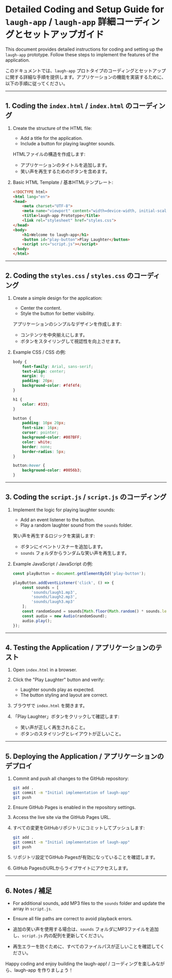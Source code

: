 # Detailed Coding and Setup Guide for `laugh-app` / `laugh-app` 詳細コーディングとセットアップガイド

This document provides detailed instructions for coding and setting up the `laugh-app` prototype. Follow these steps to implement the features of the application.

このドキュメントでは、`laugh-app` プロトタイプのコーディングとセットアップに関する詳細な手順を提供します。アプリケーションの機能を実装するために、以下の手順に従ってください。

---

## **1. Coding the `index.html` / `index.html` のコーディング**
1. Create the structure of the HTML file:
   - Add a title for the application.
   - Include a button for playing laughter sounds.

   HTMLファイルの構造を作成します:
   - アプリケーションのタイトルを追加します。
   - 笑い声を再生するためのボタンを含めます。

2. Basic HTML Template / 基本HTMLテンプレート:
   ```html
   <!DOCTYPE html>
   <html lang="en">
   <head>
       <meta charset="UTF-8">
       <meta name="viewport" content="width=device-width, initial-scale=1.0">
       <title>laugh-app Prototype</title>
       <link rel="stylesheet" href="styles.css">
   </head>
   <body>
       <h1>Welcome to laugh-app</h1>
       <button id="play-button">Play Laughter</button>
       <script src="script.js"></script>
   </body>
   </html>
   ```

---

## **2. Coding the `styles.css` / `styles.css` のコーディング**
1. Create a simple design for the application:
   - Center the content.
   - Style the button for better visibility.

   アプリケーションのシンプルなデザインを作成します:
   - コンテンツを中央揃えにします。
   - ボタンをスタイリングして視認性を向上させます。

2. Example CSS / CSS の例:
   ```css
   body {
       font-family: Arial, sans-serif;
       text-align: center;
       margin: 0;
       padding: 20px;
       background-color: #f4f4f4;
   }

   h1 {
       color: #333;
   }

   button {
       padding: 10px 20px;
       font-size: 16px;
       cursor: pointer;
       background-color: #007BFF;
       color: white;
       border: none;
       border-radius: 5px;
   }

   button:hover {
       background-color: #0056b3;
   }
   ```

---

## **3. Coding the `script.js` / `script.js` のコーディング**
1. Implement the logic for playing laughter sounds:
   - Add an event listener to the button.
   - Play a random laughter sound from the `sounds` folder.

   笑い声を再生するロジックを実装します:
   - ボタンにイベントリスナーを追加します。
   - `sounds` フォルダからランダムな笑い声を再生します。

2. Example JavaScript / JavaScript の例:
   ```javascript
   const playButton = document.getElementById('play-button');

   playButton.addEventListener('click', () => {
       const sounds = [
           'sounds/laugh1.mp3',
           'sounds/laugh2.mp3',
           'sounds/laugh3.mp3'
       ];
       const randomSound = sounds[Math.floor(Math.random() * sounds.length)];
       const audio = new Audio(randomSound);
       audio.play();
   });
   ```

---

## **4. Testing the Application / アプリケーションのテスト**
1. Open `index.html` in a browser.
2. Click the "Play Laughter" button and verify:
   - Laughter sounds play as expected.
   - The button styling and layout are correct.

1. ブラウザで `index.html` を開きます。
2. 「Play Laughter」ボタンをクリックして確認します:
   - 笑い声が正しく再生されること。
   - ボタンのスタイリングとレイアウトが正しいこと。

---

## **5. Deploying the Application / アプリケーションのデプロイ**
1. Commit and push all changes to the GitHub repository:
   ```bash
   git add .
   git commit -m "Initial implementation of laugh-app"
   git push
   ```

2. Ensure GitHub Pages is enabled in the repository settings.
3. Access the live site via the GitHub Pages URL.

1. すべての変更をGitHubリポジトリにコミットしてプッシュします:
   ```bash
   git add .
   git commit -m "Initial implementation of laugh-app"
   git push
   ```

2. リポジトリ設定でGitHub Pagesが有効になっていることを確認します。
3. GitHub PagesのURLからライブサイトにアクセスします。

---

## **6. Notes / 補足**
- For additional sounds, add MP3 files to the `sounds` folder and update the array in `script.js`.
- Ensure all file paths are correct to avoid playback errors.

- 追加の笑い声を使用する場合は、`sounds` フォルダにMP3ファイルを追加し、`script.js` 内の配列を更新してください。
- 再生エラーを防ぐために、すべてのファイルパスが正しいことを確認してください。

Happy coding and enjoy building the laugh-app! / コーディングを楽しみながら、laugh-app を作りましょう！
